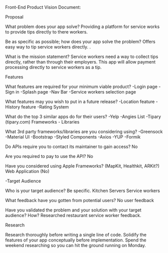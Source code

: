 Front-End
Product Vision Document:

Proposal

What problem does your app solve? Providing a platform for service works to provide tips directly to there workers.

Be as specific as possible; how does your app solve the problem? Offers easy way to tip service workers directly. .

What is the mission statement? Service workers need a way to collect tips directly, rather than through their employers. This app will allow payment processing directly to service workers as a tip.

Features

What features are required for your minimum viable product? -Login page -Sign in -Splash page -Nav Bar -Service workers selection page

What features may you wish to put in a future release? -Location feature -History feature -Rating System

What do the top 3 similar apps do for their users? -Yelp -Angies List -Tipary (tipary.com) Frameworks - Libraries

What 3rd party frameworks/libraries are you considering using? -Greensock -Material UI -Bootstrap -Styled Components -Axios -YUP -Formik

Do APIs require you to contact its maintainer to gain access? No

Are you required to pay to use the API? No

Have you considered using Apple Frameworks? (MapKit, Healthkit, ARKit?) Web Application (No)

-Target Audience

Who is your target audience? Be specific.
Kitchen Servers Service workers

What feedback have you gotten from potential users? No user feedback

Have you validated the problem and your solution with your target audience? How? Researched restaurant service worker feedback.

Research

Research thoroughly before writing a single line of code. Solidify the features of your app conceptually before implementation. Spend the weekend researching so you can hit the ground running on Monday.